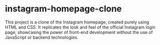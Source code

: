 # instagram-homepage-clone
This project is a clone of the Instagram homepage, created purely using HTML and CSS. It replicates the look and feel of the official Instagram login page, showcasing the power of front-end development without the use of JavaScript or backend technologies.

